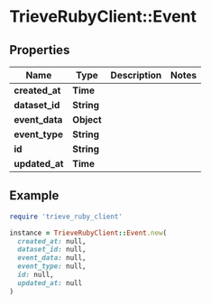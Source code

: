 # TrieveRubyClient::Event

## Properties

| Name | Type | Description | Notes |
| ---- | ---- | ----------- | ----- |
| **created_at** | **Time** |  |  |
| **dataset_id** | **String** |  |  |
| **event_data** | **Object** |  |  |
| **event_type** | **String** |  |  |
| **id** | **String** |  |  |
| **updated_at** | **Time** |  |  |

## Example

```ruby
require 'trieve_ruby_client'

instance = TrieveRubyClient::Event.new(
  created_at: null,
  dataset_id: null,
  event_data: null,
  event_type: null,
  id: null,
  updated_at: null
)
```

